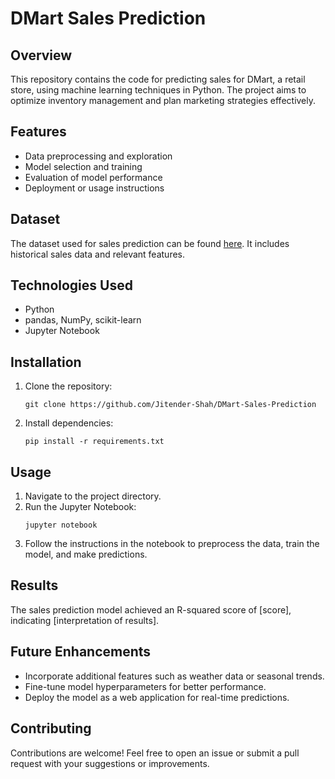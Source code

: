 # DMart Sales Prediction

## Overview
This repository contains the code for predicting sales for DMart, a retail store, using machine learning techniques in Python. The project aims to optimize inventory management and plan marketing strategies effectively.

## Features
- Data preprocessing and exploration
- Model selection and training
- Evaluation of model performance
- Deployment or usage instructions

## Dataset
The dataset used for sales prediction can be found [here](https://www.kaggle.com/datasets/sushantchougule/kolkata-shops-sales). It includes historical sales data and relevant features.

## Technologies Used
- Python
- pandas, NumPy, scikit-learn
- Jupyter Notebook

## Installation
1. Clone the repository:
   ```
   git clone https://github.com/Jitender-Shah/DMart-Sales-Prediction
   ```
2. Install dependencies:
   ```
   pip install -r requirements.txt
   ```

## Usage
1. Navigate to the project directory.
2. Run the Jupyter Notebook:
   ```
   jupyter notebook
   ```
3. Follow the instructions in the notebook to preprocess the data, train the model, and make predictions.

## Results
The sales prediction model achieved an R-squared score of [score], indicating [interpretation of results].

## Future Enhancements
- Incorporate additional features such as weather data or seasonal trends.
- Fine-tune model hyperparameters for better performance.
- Deploy the model as a web application for real-time predictions.

## Contributing
Contributions are welcome! Feel free to open an issue or submit a pull request with your suggestions or improvements.
